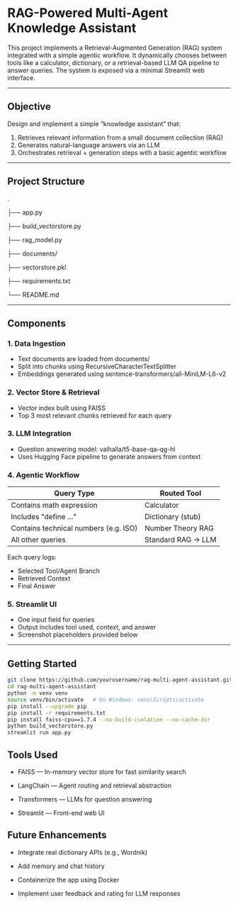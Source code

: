 # RAG-Powered Multi-Agent Knowledge Assistant

This project implements a Retrieval-Augmented Generation (RAG) system integrated with a simple agentic workflow. It dynamically chooses between tools like a calculator, dictionary, or a retrieval-based LLM QA pipeline to answer queries. The system is exposed via a minimal Streamlit web interface.

---

## Objective

Design and implement a simple “knowledge assistant” that:

1. Retrieves relevant information from a small document collection (RAG)
2. Generates natural-language answers via an LLM
3. Orchestrates retrieval + generation steps with a basic agentic workflow

---

## Project Structure

.

├── app.py

├── build_vectorstore.py

├── rag_model.py

├── documents/

├── vectorstore.pkl

├── requirements.txt

└── README.md


---

## Components

### 1. Data Ingestion
- Text documents are loaded from documents/
- Split into chunks using RecursiveCharacterTextSplitter
- Embeddings generated using sentence-transformers/all-MiniLM-L6-v2

### 2. Vector Store & Retrieval
- Vector index built using FAISS
- Top 3 most relevant chunks retrieved for each query

### 3. LLM Integration
- Question answering model: valhalla/t5-base-qa-qg-hl
- Uses Hugging Face pipeline to generate answers from context

### 4. Agentic Workflow

| Query Type                            | Routed Tool            |
|--------------------------------------|------------------------|
| Contains math expression             | Calculator             |
| Includes "define ..."                | Dictionary (stub)      |
| Contains technical numbers (e.g. ISO)| Number Theory RAG      |
| All other queries                    | Standard RAG → LLM     |

Each query logs:

- Selected Tool/Agent Branch  
- Retrieved Context  
- Final Answer  

### 5. Streamlit UI

- One input field for queries
- Output includes tool used, context, and answer
- Screenshot placeholders provided below

---

## Getting Started

```bash
git clone https://github.com/yourusername/rag-multi-agent-assistant.git
cd rag-multi-agent-assistant
python -m venv venv
source venv/bin/activate   # On Windows: venv\Scripts\activate
pip install --upgrade pip
pip install -r requirements.txt
pip install faiss-cpu==1.7.4 --no-build-isolation --no-cache-dir
python build_vectorstore.py
streamlit run app.py
```

## Tools Used

- FAISS — In-memory vector store for fast similarity search

- LangChain — Agent routing and retrieval abstraction

- Transformers — LLMs for question answering

- Streamlit — Front-end web UI

## Future Enhancements

- Integrate real dictionary APIs (e.g., Wordnik)

- Add memory and chat history

- Containerize the app using Docker

- Implement user feedback and rating for LLM responses
